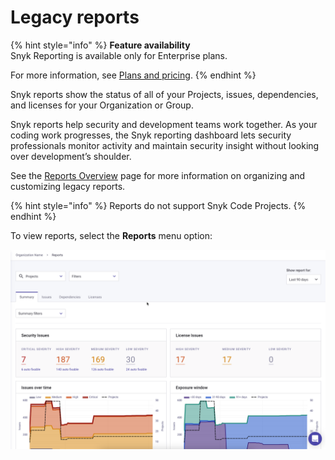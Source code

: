# Legacy reports

{% hint style="info" %}
**Feature availability**\
Snyk Reporting is available only for Enterprise plans.

For more information, see [Plans and pricing](https://snyk.io/plans).
{% endhint %}

Snyk reports show the status of all of your Projects, issues, dependencies, and licenses for your Organization or Group.

Snyk reports help security and development teams work together. As your coding work progresses, the Snyk reporting dashboard lets security professionals monitor activity and maintain security insight without looking over development’s shoulder.

See the [Reports Overview](legacy-reports-overview.md) page for more information on organizing and customizing legacy reports.

{% hint style="info" %}
Reports do not support Snyk Code Projects.
{% endhint %}

To view reports, select the **Reports** menu option:

![The report tab is located in the top nav bar as shown here.](../../../.gitbook/assets/snyk-org-report.png)
